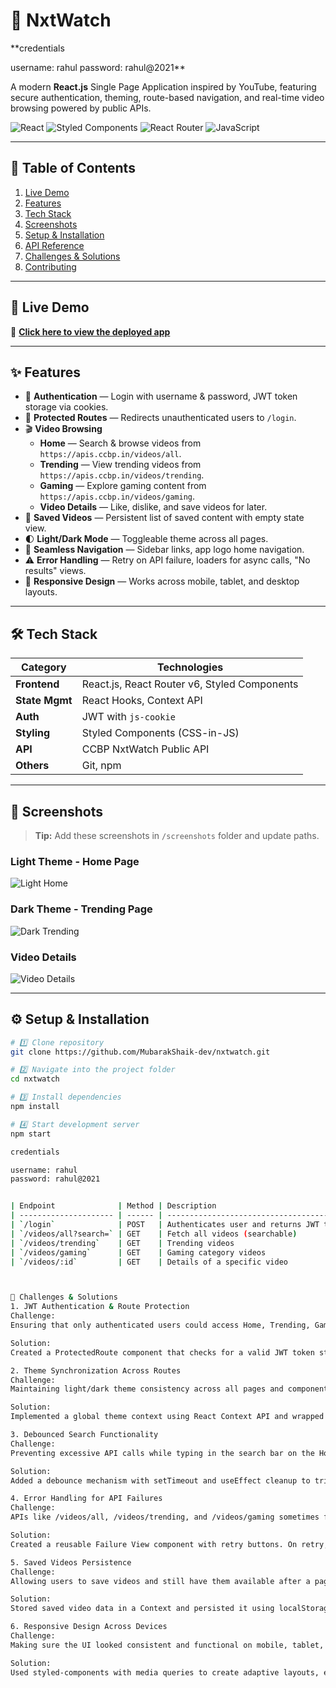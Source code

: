 # 🎥 NxtWatch

**credentials

username: rahul
password: rahul@2021**

A modern **React.js** Single Page Application inspired by YouTube, featuring secure authentication, theming, route-based navigation, and real-time video browsing powered by public APIs.

![React](https://img.shields.io/badge/React-18.0.0-blue?logo=react)
![Styled Components](https://img.shields.io/badge/Styled--Components-%23db7093.svg?logo=styled-components&logoColor=white)
![React Router](https://img.shields.io/badge/React%20Router-v6-critical?logo=react-router)
![JavaScript](https://img.shields.io/badge/JavaScript-ES6+-yellow?logo=javascript)

---

## 📑 Table of Contents
1. [Live Demo](#-live-demo)
2. [Features](#-features)
3. [Tech Stack](#-tech-stack)
4. [Screenshots](#-screenshots)
5. [Setup & Installation](#-setup--installation)
6. [API Reference](#-api-reference)
7. [Challenges & Solutions](#-challenges--solutions)
8. [Contributing](#-contributing)


---

## 🚀 Live Demo

🔗 **[Click here to view the deployed app](https://mubaNxtWatch.ccbp.tech)**

---

## ✨ Features

- 🔐 **Authentication** — Login with username & password, JWT token storage via cookies.
- 🎯 **Protected Routes** — Redirects unauthenticated users to `/login`.
- 🎬 **Video Browsing**  
  - **Home** — Search & browse videos from `https://apis.ccbp.in/videos/all`.
  - **Trending** — View trending videos from `https://apis.ccbp.in/videos/trending`.
  - **Gaming** — Explore gaming content from `https://apis.ccbp.in/videos/gaming`.
  - **Video Details** — Like, dislike, and save videos for later.
- 💾 **Saved Videos** — Persistent list of saved content with empty state view.
- 🌓 **Light/Dark Mode** — Toggleable theme across all pages.
- 🧭 **Seamless Navigation** — Sidebar links, app logo home navigation.
- ⚠️ **Error Handling** — Retry on API failure, loaders for async calls, "No results" views.
- 📱 **Responsive Design** — Works across mobile, tablet, and desktop layouts.

---

## 🛠 Tech Stack

| Category      | Technologies |
|--------------|--------------|
| **Frontend** | React.js, React Router v6, Styled Components |
| **State Mgmt** | React Hooks, Context API |
| **Auth** | JWT with `js-cookie` |
| **Styling** | Styled Components (CSS-in-JS) |
| **API** | CCBP NxtWatch Public API |
| **Others** | Git, npm |

---

## 📸 Screenshots

> **Tip:** Add these screenshots in `/screenshots` folder and update paths.

### **Light Theme - Home Page**
![Light Home](./screenshots/home-light.png)

### **Dark Theme - Trending Page**
![Dark Trending](./screenshots/trending-dark.png)

### **Video Details**
![Video Details](./screenshots/video-details.png)

---

## ⚙️ Setup & Installation

```bash
# 1️⃣ Clone repository
git clone https://github.com/MubarakShaik-dev/nxtwatch.git

# 2️⃣ Navigate into the project folder
cd nxtwatch

# 3️⃣ Install dependencies
npm install

# 4️⃣ Start development server
npm start

credentials

username: rahul
password: rahul@2021


| Endpoint              | Method | Description                              |
| --------------------- | ------ | ---------------------------------------- |
| `/login`              | POST   | Authenticates user and returns JWT token |
| `/videos/all?search=` | GET    | Fetch all videos (searchable)            |
| `/videos/trending`    | GET    | Trending videos                          |
| `/videos/gaming`      | GET    | Gaming category videos                   |
| `/videos/:id`         | GET    | Details of a specific video              |



🧩 Challenges & Solutions
1. JWT Authentication & Route Protection
Challenge:
Ensuring that only authenticated users could access Home, Trending, Gaming, Saved Videos, and Video Details pages.

Solution:
Created a ProtectedRoute component that checks for a valid JWT token stored in cookies (js-cookie). If the token is missing, it redirects the user to the /login route.

2. Theme Synchronization Across Routes
Challenge:
Maintaining light/dark theme consistency across all pages and components without prop-drilling.

Solution:
Implemented a global theme context using React Context API and wrapped the app with ThemeProvider from styled-components. The theme toggle state is stored in Context so it updates instantly everywhere.

3. Debounced Search Functionality
Challenge:
Preventing excessive API calls while typing in the search bar on the Home page.

Solution:
Added a debounce mechanism with setTimeout and useEffect cleanup to trigger API calls only after the user stops typing for a short delay.

4. Error Handling for API Failures
Challenge:
APIs like /videos/all, /videos/trending, and /videos/gaming sometimes fail due to network issues, and the app needed to handle it gracefully.

Solution:
Created a reusable Failure View component with retry buttons. On retry, the failed API function is re-invoked, keeping the user in control.

5. Saved Videos Persistence
Challenge:
Allowing users to save videos and still have them available after a page reload.

Solution:
Stored saved video data in a Context and persisted it using localStorage, ensuring the list is restored whenever the app is reloaded.

6. Responsive Design Across Devices
Challenge:
Making sure the UI looked consistent and functional on mobile, tablet, and desktop layouts.

Solution:
Used styled-components with media queries to create adaptive layouts, ensuring that the sidebar, header, and video grid adjust dynamically to different screen sizes.

